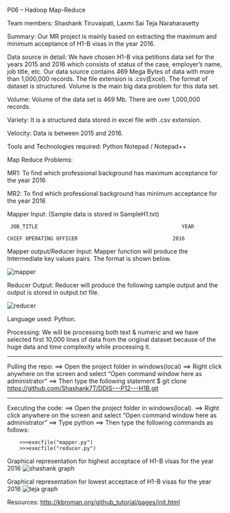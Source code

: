 P06 – Hadoop Map-Reduce

Team members: Shashank Tiruvaipati, 
		   Laxmi Sai Teja Naraharasetty

Summary: Our MR project is mainly based on extracting the maximum and minimum acceptance of H1-B visas in the year 2016.

Data source in detail:
	We have chosen H1-B visa petitions data set for the years 2015 and 2016 which consists of status of the case, employer’s name, job title, etc.
	Our data source contains 469 Mega Bytes of data with more than 1,000,000 records. The file extension is .csv(Excel). The format of dataset is structured.
Volume is the main big data problem for this data set.

Volume: Volume of the data set is 469 Mb. There are over 1,000,000 records.

Variety: It is a structured data stored in excel file with .csv extension.

Velocity: Data is between 2015 and 2016.

Tools and Technologies required: 
	Python
	Notepad / Notepad++
	
Map Reduce Problems:

MR1: To find which professional background has maximum acceptance for the year 2016

MR2: To find which professional background has minimum acceptance for the year 2016

Mapper Input: (Sample data is stored in SampleH1.txt)

     JOB_TITLE                                               YEAR

    CHIEF OPERATING OFFICER               		          2016

Mapper output/Reducer Input:  Mapper function will produce the Intermediate key values pairs. The format is shown below.

![mapper](https://cloud.githubusercontent.com/assets/22079691/25056196/e5c6a3f6-212c-11e7-8e1b-bc65e84436b5.JPG)
		

Reducer Output:  Reducer will produce the following sample output and the output is stored in output.txt file.

      
 ![reducer](https://cloud.githubusercontent.com/assets/22079691/25056200/e9e9d2dc-212c-11e7-80f5-0866b270e50e.JPG)

Language used: Python.

Processing: We will be processing both text & numeric and we have selected first 10,000 lines of data from the original dataset because of the huge data and time complexity while processing it.

*****
Pulling the repo:
==> Open the project folder in windows(local)
==> Right click anywhere on the screen and select “Open command window here as administrator”
==> Then type the following statement
	$ git clone https://github.com/Shashank7T/DDIS---P12---H1B.git

*****
Executing the code:
==> Open the project folder in windows(local).
==> Right click anywhere on the screen and select “Open command window here as administrator”
==> Type python
==> Then type the following commands as follows:

		>>>execfile("mapper.py")
		>>>execfile("reducer.py")

Graphical representation for highest acceptace of H1-B visas for the year 2016
![shashank graph](https://cloud.githubusercontent.com/assets/22079691/25055592/58b060d6-2129-11e7-99f6-29687c6806e8.JPG)


Graphical representation for lowest acceptace of H1-B visas for the year 2016
![teja graph](https://cloud.githubusercontent.com/assets/22079691/25055630/941f2e04-2129-11e7-925b-70cae0466993.JPG)


Resources:
	http://kbroman.org/github_tutorial/pages/init.html

